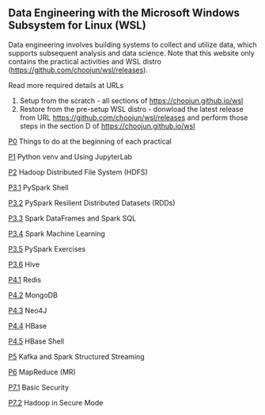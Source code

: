 ## Data Engineering with the Microsoft Windows Subsystem for Linux (WSL)

Data engineering involves building systems to collect and utilize data, which supports subsequent analysis and data science. Note that this website only contains the practical activities and WSL distro (https://github.com/choojun/wsl/releases). 

Read more required details at URLs
  1. Setup from the scratch - all sections of https://choojun.github.io/wsl
  2. Restore from the pre-setup WSL distro - donwload the latest release from URL https://github.com/choojun/wsl/releases and perform those steps in the section D of https://choojun.github.io/wsl

[P0](https://github.com/choojun/wsl/blob/main/P0.md) Things to do at the beginning of each practical

[P1](https://github.com/choojun/wsl/blob/main/P1.md) Python venv and Using JupyterLab

[P2](https://github.com/choojun/wsl/blob/main/P2.md) Hadoop Distributed File System (HDFS)

[P3.1](https://github.com/choojun/wsl/blob/main/P3.1.md) PySpark Shell

[P3.2](https://github.com/choojun/wsl/blob/main/P3.2.md) PySpark Resilient Distributed Datasets (RDDs)

[P3.3](https://github.com/choojun/wsl/blob/main/P3.3.md) Spark DataFrames and Spark SQL

[P3.4](https://github.com/choojun/wsl/blob/main/P3.4.md) Spark Machine Learning

[P3.5](https://github.com/choojun/wsl/blob/main/P3.5.md) PySpark Exercises

[P3.6](https://github.com/choojun/wsl/blob/main/P3.6.md) Hive

[P4.1](https://github.com/choojun/wsl/blob/main/P4.1.md) Redis

[P4.2](https://github.com/choojun/wsl/blob/main/P4.2.md) MongoDB

[P4.3](https://github.com/choojun/wsl/blob/main/P4.3.md) Neo4J

[P4.4](https://github.com/choojun/wsl/blob/main/P4.4.md) HBase

[P4.5](https://github.com/choojun/wsl/blob/main/P4.5.md) HBase Shell

[P5](https://github.com/choojun/wsl/blob/main/P5.md) Kafka and Spark Structured Streaming

[P6](https://github.com/choojun/wsl/blob/main/P6.md) MapReduce (MR)

[P7.1](https://github.com/choojun/wsl/blob/main/P7.1.md) Basic Security

[P7.2](https://github.com/choojun/wsl/blob/main/P7.2.md) Hadoop in Secure Mode
